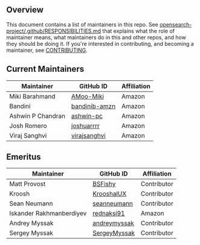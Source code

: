 ## Overview

This document contains a list of maintainers in this repo. See [opensearch-project/.github/RESPONSIBILITIES.md](https://github.com/opensearch-project/.github/blob/main/RESPONSIBILITIES.md#maintainer-responsibilities) that explains what the role of maintainer means, what maintainers do in this and other repos, and how they should be doing it. If you're interested in contributing, and becoming a maintainer, see [CONTRIBUTING](CONTRIBUTING.md).

## Current Maintainers

| Maintainer               | GitHub ID                                         | Affiliation |
|--------------------------|---------------------------------------------------|-------------|
| Miki Barahmand           | [AMoo-Miki](https://github.com/AMoo-Miki)         | Amazon      |
| Bandini                  | [bandinib-amzn](https://github.com/bandinib-amzn) | Amazon      |
| Ashwin P Chandran        | [ashwin-pc](https://github.com/ashwin-pc)         | Amazon      |
| Josh Romero              | [joshuarrrr](https://github.com/joshuarrrr)       | Amazon      |
| Viraj Sanghvi            | [virajsanghvi](https://github.com/virajsanghvi)   | Amazon      |


## Emeritus

| Maintainer               | GitHub ID                                         | Affiliation |
|--------------------------|---------------------------------------------------|-------------|
| Matt Provost             | [BSFishy](https://github.com/BSFishy)             | Contributor |
| Kroosh                   | [KrooshalUX](https://github.com/KrooshalUX)       | Contributor |
| Sean Neumann             | [seanneumann](https://github.com/seanneumann)     | Contributor |
| Iskander Rakhmanberdiyev | [rednaksi91](https://github.com/rednaksi91)       | Amazon      |
| Andrey Myssak            | [andreymyssak](https://github.com/andreymyssak)   | Contributor |
| Sergey Myssak            | [SergeyMyssak](https://github.com/SergeyMyssak)   | Contributor |
